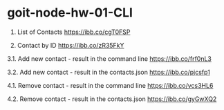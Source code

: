 # goit-node-hw-01-CLI

1. List of Contacts https://ibb.co/cgT0FSP

2. Contact by ID https://ibb.co/zR35FkY

3.1. Add new contact - result in the command line
https://ibb.co/frf0nL3

3.2. Add new contact - result in the contacts.json
https://ibb.co/pjcsfp1

4.1. Remove contact - result in the command line
https://ibb.co/vcs3HL6

4.2. Remove contact - result in the contacts.json
https://ibb.co/gyGwXQ2
